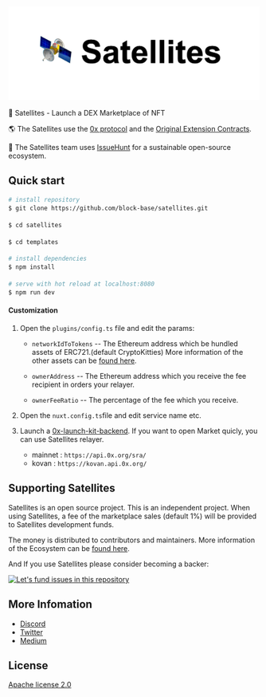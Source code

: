 
![Satellites screenshot](./resources/repository/top.png)

:tada: Satellites - Launch a DEX Marketplace of NFT

:earth_americas: The Satellites use the [0x protocol](https://0x.org/) and the [Original Extension Contracts](https://medium.com/blockbase/development-of-new-0x-extensions-passer-and-distributor-contract-4b169ad8c607).

:mega: The Satellites team uses [IssueHunt](https://issuehunt.io/) for a sustainable open-source ecosystem.

## Quick start

``` bash
# install repository
$ git clone https://github.com/block-base/satellites.git

$ cd satellites

$ cd templates

# install dependencies
$ npm install

# serve with hot reload at localhost:8080
$ npm run dev
```

#### Customization
1. Open the `plugins/config.ts` file and edit the params:

    - `networkIdToTokens` -- The Ethereum address which be hundled assets of ERC721.(default CryptoKitties) More information of the other assets can be [found here](https://github.com/block-base/satellites/wiki/ERC721-Asset-List).

    - `ownerAddress` -- The Ethereum address which you receive the fee recipient in orders your relayer.

    - `ownerFeeRatio` -- The percentage of the fee which you receive.

2. Open the `nuxt.config.ts`file and edit service name etc.

3. Launch a [0x-launch-kit-backend](https://github.com/0xProject/0x-launch-kit-backend). If you want to open Market quicly, you can use Satellites relayer.
    -  mainnet : `https://api.0x.org/sra/`
    - kovan : `https://kovan.api.0x.org/`


## Supporting Satellites
Satellites is an open source project. This is an independent project.
When using Satellites, a fee of the marketplace sales (default 1%) will be provided to Satellites development funds.

The money is distributed to contributors and maintainers.
More information of the Ecosystem can be [found here](https://github.com/block-base/satellites/wiki/Ecosystem).

And If you use Satellites please consider becoming a backer:

[![Let's fund issues in this repository](https://issuehunt.io/static/embed/issuehunt-button-v1.svg)](https://issuehunt.io/r/block-base/satellites)

## More Infomation
- [Discord](https://discord.gg/tdTegPC)
- [Twitter](https://twitter.com/satellites_js)
- [Medium](https://medium.com/blockbase)

## License
[Apache license 2.0](./LICENSE)
